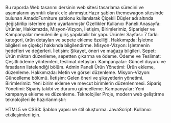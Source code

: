 Bu raporda Web tasarımı dersinin web sitesi
tasarlama sürecini ve aşamalarını ayrıntılı olarak ele
alınmıştır.Hazır şablon themewagon sitesinde bulunan AmadoFurniture şablonu kullanılarak Çiçekli Düşler adı altında
değiştirilip isterlere göre uyarlanmıştır
Özellikler
Kullanıcı Paneli
Anasayfa: Ürünler, Hakkımızda, Misyon-Vizyon, İletişim, Birimlerimiz, Siparişler ve Kampanyalar menüleri ile giriş yapılabilir bir yapı.
Ürünler Sayfası: 7 farklı kategori, ürün detayları ve sepete ekleme özelliği.
Hakkımızda: İşletme bilgileri ve çiçekçi hakkında bilgilendirme.
Misyon-Vizyon: İşletmenin hedefleri ve değerleri.
İletişim: Şikayet, öneri ve mağaza bilgileri.
Sepet: Ürün miktarı düzenleme, sepetten çıkarma ve ödeme.
Ödeme ve Teslimat: Çeşitli ödeme yöntemleri, teslimat detayları.
Kampanyalar: Güncel duyuru ve fırsatların listelendiği bölüm.
Admin Paneli
Ürün Yönetimi: Ürün ekleme, düzenleme.
Hakkımızda: Metin ve görsel düzenleme.
Misyon-Vizyon: Güncelleme bölümü.
İletişim: Gelen öneri ve şikayetlerin yönetimi.
Birimlerimiz: Yeni birim ekleme ve mevcut birimlerin düzenlenmesi.
Sipariş Yönetimi: Sipariş takibi ve durumu güncelleme.
Kampanyalar: Yeni kampanya ekleme ve düzenleme.
Teknolojiler
Proje, modern web geliştirme teknolojileri ile hazırlanmıştır:

HTML5 ve CSS3: Şablon yapısı ve stil oluşturma.
JavaScript: Kullanıcı etkileşimleri için.

